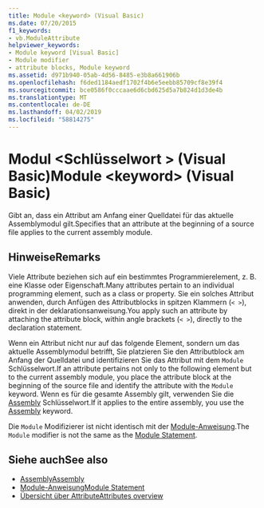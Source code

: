 ```yaml
---
title: Module <keyword> (Visual Basic)
ms.date: 07/20/2015
f1_keywords:
- vb.ModuleAttribute
helpviewer_keywords:
- Module keyword [Visual Basic]
- Module modifier
- attribute blocks, Module keyword
ms.assetid: d971b940-05ab-4d56-8485-e3b8a661906b
ms.openlocfilehash: f6ded1184aedf1702f4b6e5eebb85709cf8e39f4
ms.sourcegitcommit: bce0586f0cccaae6d6cbd625d5a7b824d1d3de4b
ms.translationtype: MT
ms.contentlocale: de-DE
ms.lasthandoff: 04/02/2019
ms.locfileid: "58814275"
---
```

# <a name="module-keyword-visual-basic"></a><span data-ttu-id="c8419-102">Modul \<Schlüsselwort > (Visual Basic)</span><span class="sxs-lookup"><span data-stu-id="c8419-102">Module \<keyword> (Visual Basic)</span></span>
<span data-ttu-id="c8419-103">Gibt an, dass ein Attribut am Anfang einer Quelldatei für das aktuelle Assemblymodul gilt.</span><span class="sxs-lookup"><span data-stu-id="c8419-103">Specifies that an attribute at the beginning of a source file applies to the current assembly module.</span></span>  
  
## <a name="remarks"></a><span data-ttu-id="c8419-104">Hinweise</span><span class="sxs-lookup"><span data-stu-id="c8419-104">Remarks</span></span>  
 <span data-ttu-id="c8419-105">Viele Attribute beziehen sich auf ein bestimmtes Programmierelement, z. B. eine Klasse oder Eigenschaft.</span><span class="sxs-lookup"><span data-stu-id="c8419-105">Many attributes pertain to an individual programming element, such as a class or property.</span></span> <span data-ttu-id="c8419-106">Sie ein solches Attribut anwenden, durch Anfügen des Attributblocks in spitzen Klammern (`< >`), direkt in der deklarationsanweisung.</span><span class="sxs-lookup"><span data-stu-id="c8419-106">You apply such an attribute by attaching the attribute block, within angle brackets (`< >`), directly to the declaration statement.</span></span>  
  
 <span data-ttu-id="c8419-107">Wenn ein Attribut nicht nur auf das folgende Element, sondern um das aktuelle Assemblymodul betrifft, Sie platzieren Sie den Attributblock am Anfang der Quelldatei und identifizieren Sie das Attribut mit dem `Module` Schlüsselwort.</span><span class="sxs-lookup"><span data-stu-id="c8419-107">If an attribute pertains not only to the following element but to the current assembly module, you place the attribute block at the beginning of the source file and identify the attribute with the `Module` keyword.</span></span> <span data-ttu-id="c8419-108">Wenn es für die gesamte Assembly gilt, verwenden Sie die [Assembly](../../../visual-basic/language-reference/modifiers/assembly.md) Schlüsselwort.</span><span class="sxs-lookup"><span data-stu-id="c8419-108">If it applies to the entire assembly, you use the [Assembly](../../../visual-basic/language-reference/modifiers/assembly.md) keyword.</span></span>  
  
 <span data-ttu-id="c8419-109">Die `Module` Modifizierer ist nicht identisch mit der [Module-Anweisung](../../../visual-basic/language-reference/statements/module-statement.md).</span><span class="sxs-lookup"><span data-stu-id="c8419-109">The `Module` modifier is not the same as the [Module Statement](../../../visual-basic/language-reference/statements/module-statement.md).</span></span>  
  
## <a name="see-also"></a><span data-ttu-id="c8419-110">Siehe auch</span><span class="sxs-lookup"><span data-stu-id="c8419-110">See also</span></span>

- [<span data-ttu-id="c8419-111">Assembly</span><span class="sxs-lookup"><span data-stu-id="c8419-111">Assembly</span></span>](../../../visual-basic/language-reference/modifiers/assembly.md)
- [<span data-ttu-id="c8419-112">Module-Anweisung</span><span class="sxs-lookup"><span data-stu-id="c8419-112">Module Statement</span></span>](../../../visual-basic/language-reference/statements/module-statement.md)
- [<span data-ttu-id="c8419-113">Übersicht über Attribute</span><span class="sxs-lookup"><span data-stu-id="c8419-113">Attributes overview</span></span>](../../../visual-basic/programming-guide/concepts/attributes/index.md)
